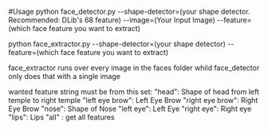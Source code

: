 #Usage
python face_detector.py --shape-detector=(your shape detector. Recommended: DLib's 68 feature) --image=(Your Input Image) --feature=(which face feature you want to extract)

python face_extractor.py --shape-detector=(your shape detector) --feature=(which face feature you want to extract)

face_extractor runs over every image in the faces folder whild face_detector only does that with a single image

wanted feature string must be from this set:
"head": Shape of head from left temple to right temple
"left eye brow": Left Eye Brow
"right eye brow": Right Eye Brow
"nose": Shape of Nose
"left eye": Left Eye
"right eye": Right eye
"lips": Lips
"all" : get all features
